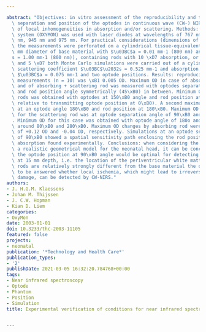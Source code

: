 ---
abstract: "Objectives: in vitro assessment of the reproducibility and the optimal\
  \ separation and position of the optodes in continuous wave (CW-) NIRS measurement\
  \ of local inhomogeneities in absorption and/or scattering. Methods: a CW- NIRS\
  \ system (OXYMON) was used with laser diodes at wavelengths of 767 nm, 845 nm, 905\
  \ nm, 945 nm and 975 nm. For practical considerations (dimensions of neonatal head)\
  \ the measurements were perforated on a cylindrical tissue-equivalent phantom (70\
  \ mm diameter of base material with $\u03BC$a = 0.01 mm-1 (800 nm) and $\u03BC$\u2032\
  s = 1.00 mm-1 (800 nm)), containing rods with 10 \xD7 absorption, or 10 \xD7 scattering,\
  \ and 5 \xD7 both Monte Carlo simulations were carried out of a cylinder with transport\
  \ scattering coefficient $\u03BC$\u2032s = 0.525 mm-1 and absorption coefficient\
  \ $\u03BC$a = 0.075 mm-1 and two optode positions. Results: reproducibility of repeated\
  \ measurements (n = 10) was \xB1 0.005 OD. Maximum OD in case of absorbing rod,\
  \ and of absorbing + scattering rod was measured with optodes separated by 90\xB0\
  \ and rod position angle symmetrically (45\xB0) in between. Minimum OD for these\
  \ rods was obtained with optodes at 150\xB0 angle and rod position at 2400 (i.e.\
  \ relative to transmitting optode position at 0\xB0). A second maximum OD was obtained\
  \ at an optode angle 180\xB0 and rod position at 180\xB0. Maximum OD (i.e. attenuation)\
  \ for the scattering rod was at optode separation angle of 90\xB0 and rod at 0\xB0\
  . Minimum OD for this case was obtained with optode angle of 180o and rod positions\
  \ around 80\xB0 and 280\xB0. Maximum OD changes by absorbing rod were in the order\
  \ of +0.12 OD and -0.04 OD, respectively. Simulations at an optode separation angle\
  \ of 90\xB0 showed a spatial sensitivity path enclosing the rod position at maximum\
  \ absorption found experimentally. Conclusions: when considering the phantom as\
  \ a realistic geometrical model for the neonatal head, it can be concluded that\
  \ the optode position at 90\xB0 angle would be optimal for detecting an inhomogeneity\
  \ at 15 mm depth, i.e. the location of the periventricular white matter. Since the\
  \ rods are relatively strongly different from the base material the question remains\
  \ to be answered whether local ischemia, which might lead to irreversible brain\
  \ damage, can be detected by CW-NIRS."
authors:
- J. H.G.M. Klaessens
- Johan M. Thijssen
- J. C.W. Hopman
- Kian D. Liem
categories:
- OxyMon
date: 2003-01-01
doi: 10.3233/thc-2003-11105
featured: false
projects:
- neonatal
publication: '*Technology and Health Care*'
publication_types:
- '2'
publishDate: 2021-03-05 16:32:20.784768+00:00
tags:
- Near infrared spectroscopy
- Optode
- Phantom
- Position
- Simulation
title: Experimental verification of conditions for near infrared spectroscopy (NIRS)

---
